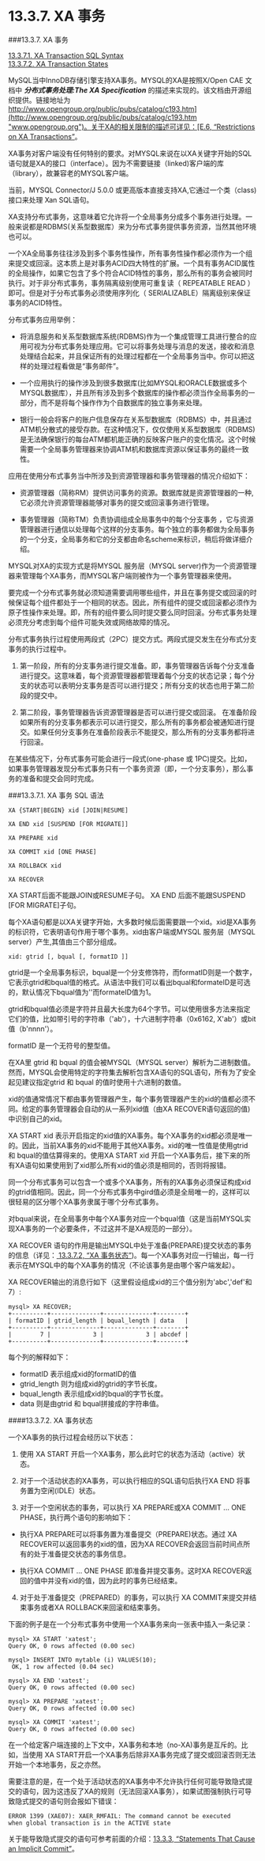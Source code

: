 # 13.3.7. XA 事务

###13.3.7. XA 事务

[13.3.7.1. XA Transaction SQL Syntax](/docs/Chapter_13/13.3.7.1_XA_Transaction_SQL_Syntax.md "13.3.7.1")  
[13.3.7.2. XA Transaction States](/docs/Chapter_13/13.3.7.2_XA_Transaction_States.md "13.3.7.2")

MySQL当中InnoDB存储引擎支持XA事务。MYSQL的XA是按照X/Open CAE 文档中 ___分布式事务处理:The XA Specification___ 的描述来实现的。该文档由开源组织提供。链接地址为[http://www.opengroup.org/public/pubs/catalog/c193.htm](http://www.opengroup.org/public/pubs/catalog/c193.htm "www.opengroup.org")。关于XA的相关限制的描述可详见：[E.6, “Restrictions on XA Transactions”]()。

XA事务对客户端没有任何特别的要求。对MYSQL来说在以XA关键字开始的SQL语句就是XA的接口（interface）。因为不需要链接（linked)客户端的库（library），故兼容老的MYSQL客户端。

当前，MYSQL Connector/J 5.0.0 或更高版本直接支持XA,它通过一个类（class)接口来处理 Xan SQL语句。

XA支持分布式事务，这意味着它允许将一个全局事务分成多个事务进行处理。一般来说都是RDBMS(关系型数据库）来为分布式事务提供事务资源，当然其他环境也可以。

一个XA全局事务往往涉及到多个事务性操作，所有事务性操作都必须作为一个组来提交或回滚。这本质上是对事务ACID四大特性的扩展。一个具有事务ACID属性的全局操作，如果它包含了多个符合ACID特性的事务，那么所有的事务会被同时执行。对于非分布式事务，事务隔离级别使用可重复读（ REPEATABLE READ ）即可。但是对于分布式事务必须使用序列化（ SERIALIZABLE）隔离级别来保证事务的ACID特性。

分布式事务应用举例：

* 将消息服务和关系型数据库系统(RDBMS)作为一个集成管理工具进行整合的应用可视为分布式事务处理应用。它可以将事务处理与消息的发送，接收和消息处理结合起来，并且保证所有的处理过程都在一个全局事务当中。你可以把这样的处理过程看做是“事务邮件”。

* 一个应用执行的操作涉及到很多数据库(比如MYSQL和ORACLE数据或多个MYSQL数据库），并且所有涉及到多个数据库的操作都必须当作全局事务的一部分，而不是将每个操作作为个自数据库的独立事务来处理。

* 银行一般会将客户的账户信息保存在关系型数据库（RDBMS）中，并且通过ATM机分散式的接受存款。在这种情况下，仅仅使用关系型数据库（RDBMS)是无法确保银行的每台ATM都机能正确的反映客户账户的变化情况。这个时候需要一个全局事务管理器来协调ATM机和数据库资源以保证事务的最终一致性。

应用在使用分布式事务当中所涉及到资源管理器和事务管理器的情况介绍如下：

* 资源管理器（简称RM）提供访问事务的资源。数据库就是资源管理器的一种,它必须允许资源管理器能够对事务的提交或回滚事务进行管理。

* 事务管理器（简称TM）负责协调组成全局事务中的每个分支事务 ，它与资源管理器进行通信以处理每个这样的分支事务。每个独立的事务都做为全局事务的一个分支，全局事务和它的分支都由命名scheme来标识，稍后将做详细介绍。

MYSQL对XA的实现方式是将MYSQL 服务层（MYSQL server)作为一个资源管理器来管理每个XA事务，而MYSQL客户端则被作为一个事务管理器来使用。

要完成一个分布式事务就必须知道需要调用哪些组件，并且在事务提交或回滚的时候保证每个组件都处于一个相同的状态。因此，所有组件的提交或回滚都必须作为原子性操作来处理。即，所有的组件要么同时提交要么同时回滚。分布式事务处理必须充分考虑到每个组件可能失效或网络故障的情况。

分布式事务执行过程使用两段式（2PC）提交方式。两段式提交发生在分布式分支事务的执行过程中。

1. 第一阶段，所有的分支事务进行提交准备。即，事务管理器告诉每个分支准备进行提交。这意味着，每个资源管理器都管理着每个分支的状态记录；每个分支的状态可以表明分支事务是否可以进行提交；所有分支的状态也用于第二阶段的提交中。

2. 第二阶段，事务管理器告诉资源管理器是否可以进行提交或回滚。 在准备阶段如果所有的分支事务都表示可以进行提交，那么所有的事务都会被通知进行提交。如果任何分支事务在准备阶段表示不能提交，那么所有的分支事务都将进行回滚。

在某些情况下，分布式事务可能会进行一段式(one-phase 或 1PC)提交。比如，如果事务管理器发现分布式事务只有一个事务资源（即，一个分支事务），那么事务的准备和提交会同时完成。

###13.3.7.1. XA 事务 SQL 语法

	XA {START|BEGIN} xid [JOIN|RESUME]

	XA END xid [SUSPEND [FOR MIGRATE]]

	XA PREPARE xid

	XA COMMIT xid [ONE PHASE]

	XA ROLLBACK xid

	XA RECOVER

XA START后面不能跟JOIN或RESUME子句。
XA END 后面不能跟SUSPEND [FOR MIGRATE]子句。

每个XA语句都是以XA关键字开始，大多数时候后面需要跟一个xid。xid是XA事务的标识符，它表明语句作用于哪个事务。xid由客户端或MYSQL 服务层（MYSQL server）产生,其值由三个部分组成。

	xid: gtrid [, bqual [, formatID ]]

gtrid是一个全局事务标识，bqual是一个分支修饰符，而formatID则是一个数字，它表示gtrid和bqual值的格式。从语法中我们可以看出bqual和formateID是可选的，默认情况下bqual值为''而formateID值为1。

gtrid和bqual值必须是字符并且最大长度为64个字节。可以使用很多方法来指定它们的值，比如带引号的字符串（'ab'），十六进制字符串（0x6162, X'ab'）或bit值（b'nnnn'）。

formatID 是一个无符号的整型值。

在XA里 gtrid 和 bqual 的值会被MYSQL（MYSQL server）解析为二进制数值。然而，MYSQL会使用特定的字符集去解析包含XA语句的SQL语句，所有为了安全起见建议指定gtrid 和 bqual 的值时使用十六进制的数值。

xid的值通常情况下都由事务管理器产生，每个事务管理器产生的xid的值都必须不同。给定的事务管理器会自动的从一系列xid值（由XA RECOVER语句返回的值)中识别自己的xid。

XA START xid 表示开启指定的xid值的XA事务。每个XA事务的xid都必须是唯一的。因此，当前XA事务的xid不能用于其他XA事务。xid的唯一性值是使用gtrid 和 bqual的值估算得来的。使用XA START xid 开启一个XA事务后，接下来的所有XA语句如果使用到了xid那么所有xid的值必须是相同的，否则将报错。

同一个分布式事务可以包含一个或多个XA事务，所有的XA事务必须保证构成xid的gtrid值相同。因此，同一个分布式事务中gird值必须是全局唯一的，这样可以很轻易的区分哪个XA事务隶属于哪个分布式事务。

对bqual来说，在全局事务中每个XA事务对应一个bqual值（这是当前MYSQL实现XA事务的一个必要条件，不过这并不是XA规范的一部分）。

 XA RECOVER 语句的作用是输出MYSQL中处于准备(PREPARE)提交状态的事务的信息（详见：[ 13.3.7.2, “XA 事务状态”]())。每一个XA事务对应一行输出，每一行表示在MYSQL中的每个XA事务的情况（不论该事务是由哪个客户端发起）。

 XA RECOVER输出的消息行如下（这里假设组成xid的三个值分别为'abc','def'和7）:

	mysql> XA RECOVER;
	+----------+--------------+--------------+--------+
	| formatID | gtrid_length | bqual_length | data   |
	+----------+--------------+--------------+--------+
	|        7 |            3 |            3 | abcdef |
	+----------+--------------+--------------+--------+

每个列的解释如下：

* formatID 表示组成xid的formatID的值
* gtrid_length 则为组成xid的gtrid的字节长度。
* bqual_length 表示组成xid的bqual的字节长度。
* data 则是由gtrid 和 bqual拼接成的字符串值。

####13.3.7.2. XA 事务状态

一个XA事务的执行过程会经历以下状态：

1. 使用 XA START 开启一个XA事务，那么此时它的状态为活动（active）状态。

2. 对于一个活动状态的XA事务，可以执行相应的SQL语句后执行XA END 将事务置为空闲(IDLE）状态。

3. 对于一个空闲状态的事务，可以执行 XA PREPARE或XA COMMIT ... ONE PHASE，执行两个语句的影响如下：

  *  执行XA PREPARE可以将事务置为准备提交（PREPARE)状态。通过 XA RECOVER可以返回事务的xid的值，因为XA RECOVER会返回当前时间点所有的处于准备提交状态的事务信息。
 
  *  执行XA COMMIT ... ONE PHASE 即准备并提交事务。这时XA RECOVER返回的值中并没有xid的值，因为此时的事务已经结束。
 
4. 对于处于准备提交（PREPARED）的事务，可以执行 XA COMMIT来提交并结束事务或者XA ROLLBACK来回滚和结束事务。

 下面的例子是在一个分布式事务中使用一个XA事务来向一张表中插入一条记录：

	mysql> XA START 'xatest';
	Query OK, 0 rows affected (0.00 sec)

	mysql> INSERT INTO mytable (i) VALUES(10);
	 OK, 1 row affected (0.04 sec)

	mysql> XA END 'xatest';
	Query OK, 0 rows affected (0.00 sec)

	mysql> XA PREPARE 'xatest';
	Query OK, 0 rows affected (0.00 sec)

	mysql> XA COMMIT 'xatest';
	Query OK, 0 rows affected (0.00 sec)

在一个给定客户端连接的上下文中，XA事务和本地（no-XA)事务是互斥的。比如，当使用 XA START开启一个XA事务后除非XA事务完成了提交或回滚否则无法开始一个本地事务，反之亦然。

需要注意的是，在一个处于活动状态的XA事务中不允许执行任何可能导致隐式提交的语句，因为这违反了XA的规则（无法回滚XA事务），如果试图强制执行可导致隐式提交的语句则会报如下错误：

	ERROR 1399 (XAE07): XAER_RMFAIL: The command cannot be executed
	when global transaction is in the ACTIVE state

关于能导致隐式提交的语句可参考前面的介绍：[13.3.3, “Statements That Cause an Implicit Commit”]()。











